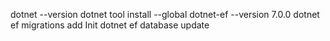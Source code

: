 dotnet --version
dotnet tool install --global dotnet-ef --version 7.0.0
dotnet ef migrations add Init
dotnet ef database update
